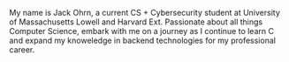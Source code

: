 My name is Jack Ohrn, a current CS + Cybersecurity student at University of Massachusetts Lowell and Harvard Ext. Passionate about all things Computer Science, embark with me on a journey as I continue to learn C and expand my knoweledge in backend technologies for my professional career.
